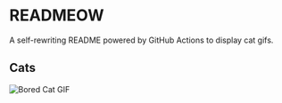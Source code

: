 # READMEOW

A self-rewriting README powered by GitHub Actions to display cat gifs.

## Cats

![Bored Cat GIF](https://media2.giphy.com/media/v1.Y2lkPTlhY2QwMmRhOGVkazF1aXdmbnB2djV5dDk1ZnlhdG10YXdrcmZ1M2psb200aWVtayZlcD12MV9naWZzX3NlYXJjaCZjdD1n/mlvseq9yvZhba/200.gif)
